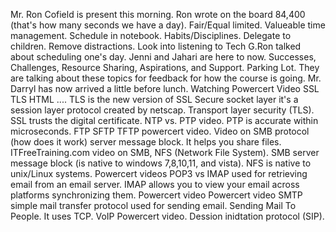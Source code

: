 Mr. Ron Cofield is present this morning. Ron wrote on the board 84,400 (that's how many seconds we have a day). Fair/Equal limited. Valueable time management. Schedule in notebook. Habits/Disciplines. Delegate to children.
Remove distractions. Look into listening to Tech G.Ron talked about scheduling one's day. Jenni and Jahari are here to now. Successes, Challenges, Resource Sharing, Aspirations, and Support. Parking Lot. They are talking about these topics for feedback for how the course is going.
Mr. Darryl has now arrived a little before lunch. Watching Powercert Video SSL TLS HTML .... TLS is the new version of SSL Secure socket layer it's a session layer protocol created by netscap. Transport layer security (TLS). SSL trusts the digital certificate. NTP vs. PTP video. PTP is accurate within microseconds. 
FTP SFTP TFTP powercert video. Video on SMB protocol (how does it work) server message block. It helps you share files.
ITFreeTraining.com video on SMB, NFS (Network File System). SMB server message block (is native to windows 7,8,10,11, and vista). NFS is native to unix/Linux systems.
Powercert videos POP3 vs IMAP used for retrieving email from an email server. IMAP allows you to view your email across platforms synchronizing them. Powercert video Powercert video SMTP simple mail transfer protocol used for sending email. Sending Mail To People. It uses TCP. VoIP Powercert video. Dession inidtation protocol (SIP).
